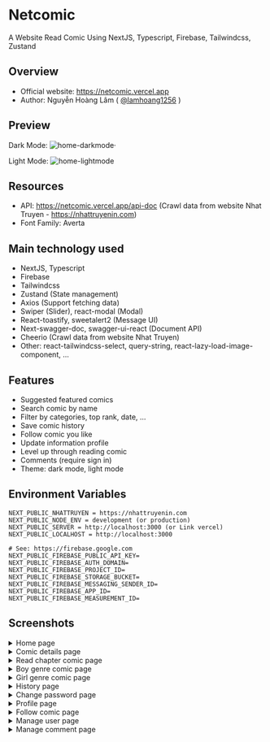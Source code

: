 # Netcomic

A Website Read Comic Using NextJS, Typescript, Firebase, Tailwindcss, Zustand

## Overview

- Official website: https://netcomic.vercel.app
- Author: Nguyễn Hoàng Lâm ( [@lamhoang1256](https://github.com/lamhoang1256) )

## Preview

Dark Mode:
![home-darkmode·](https://user-images.githubusercontent.com/61537853/198968769-85739c4c-7b50-40a6-a38b-020a2eba05da.png)

Light Mode:
![home-lightmode](https://user-images.githubusercontent.com/61537853/198992036-e3b1c77e-93fa-483d-92f0-634b72c47bf0.png)

## Resources

- API: https://netcomic.vercel.app/api-doc (Crawl data from website Nhat Truyen - https://nhattruyenin.com)
- Font Family: Averta

## Main technology used

- NextJS, Typescript
- Firebase
- Tailwindcss
- Zustand (State management)
- Axios (Support fetching data)
- Swiper (Slider), react-modal (Modal)
- React-toastify, sweetalert2 (Message UI)
- Next-swagger-doc, swagger-ui-react (Document API)
- Cheerio (Crawl data from website Nhat Truyen)
- Other: react-tailwindcss-select, query-string, react-lazy-load-image-component, ...

## Features

- Suggested featured comics
- Search comic by name
- Filter by categories, top rank, date, ...
- Save comic history
- Follow comic you like
- Update information profile
- Level up through reading comic
- Comments (require sign in)
- Theme: dark mode, light mode

## Environment Variables

```
NEXT_PUBLIC_NHATTRUYEN = https://nhattruyenin.com
NEXT_PUBLIC_NODE_ENV = development (or production)
NEXT_PUBLIC_SERVER = http://localhost:3000 (or Link vercel)
NEXT_PUBLIC_LOCALHOST = http://localhost:3000

# See: https://firebase.google.com
NEXT_PUBLIC_FIREBASE_PUBLIC_API_KEY=
NEXT_PUBLIC_FIREBASE_AUTH_DOMAIN=
NEXT_PUBLIC_FIREBASE_PROJECT_ID=
NEXT_PUBLIC_FIREBASE_STORAGE_BUCKET=
NEXT_PUBLIC_FIREBASE_MESSAGING_SENDER_ID=
NEXT_PUBLIC_FIREBASE_APP_ID=
NEXT_PUBLIC_FIREBASE_MEASUREMENT_ID=
```

## Screenshots

<details>
 <summary>Home page</summary>
 <p>
 
 Light mode
 ![home-light](https://user-images.githubusercontent.com/61537853/199261314-dc9dd474-6788-480d-9331-2d9f1305dd99.png)
  
 Dark mode
 ![home-dark](https://user-images.githubusercontent.com/61537853/199261622-593214a3-81d7-47db-96a5-57c1821d2777.png)

 </p>
</details>

<details>
 <summary>Comic details page</summary>
 <p>
 
 Light mode
 ![detail-light](https://user-images.githubusercontent.com/61537853/199262110-842c1379-c936-48be-89d0-04e0104892e8.png)
 
 Dark mode
 ![detail-dark](https://user-images.githubusercontent.com/61537853/199262083-0c10df07-afee-4007-a63e-86398565d2cb.png)

 </p>
</details>

<details>
 <summary>Read chapter comic page</summary>
 <p>
 
 Light mode
![read-light](https://user-images.githubusercontent.com/61537853/199382272-b640ef5f-9d52-4f57-bd57-d607696d4dde.png)

Dark mode
![read-dark](https://user-images.githubusercontent.com/61537853/199382257-162399ac-bf77-4e86-9138-562aa5a76aa6.png)

 </p>
</details>

<details>
 <summary>Boy genre comic page</summary>
 <p>
 
![boy](https://user-images.githubusercontent.com/61537853/198970223-59970bb5-54de-42d2-9495-aacdefd3c2cf.png)
 </p>
</details>

<details>
 <summary>Girl genre comic page</summary>
 <p>
 
 ![girl](https://user-images.githubusercontent.com/61537853/198970159-1ade4311-6a5f-4eb9-96e7-1edd3ec7672e.png)
 </p>
</details>

<details>
 <summary>History page</summary>
 <p>
 
![history](https://user-images.githubusercontent.com/61537853/198970281-e81a788d-401c-43a6-b606-4c70aeab8c2a.png)
 </p>
</details>

<details>
 <summary>Change password page</summary>
 <p>
 
  Light mode
 ![change-password-light](https://user-images.githubusercontent.com/61537853/199253432-7a8db713-8046-489b-af1c-ac19cc5ba2f5.png)
  
  Dark mode
 ![change-password-dark](https://user-images.githubusercontent.com/61537853/199253449-30fa4d95-984c-4d20-97b0-aba836085f35.png)

 </p>
</details>

<details>
 <summary>Profile page</summary>
 <p>
 
 Light mode
![profile-light](https://user-images.githubusercontent.com/61537853/199259731-b7ba73f6-aede-4af1-9864-ed5b7f499197.png)

Dark mode
![profile-dark](https://user-images.githubusercontent.com/61537853/199259756-f7703acc-18b7-4f71-81bf-15742ca1e28a.png)

 </p>
</details>

<details>
 <summary>Follow comic page</summary>
 <p>
 
 Light mode
![follow-light](https://user-images.githubusercontent.com/61537853/199262766-198b0fa9-742d-4f2f-ba7d-d05382cf8745.png)

Dark mode
![follow-dark](https://user-images.githubusercontent.com/61537853/199262785-ca158fd4-c914-4910-9eea-de8472e9d3bf.png)

 </p>
</details>

<details>
 <summary>Manage user page</summary>
 <p>
 
 Light mode
![manage-user-light](https://user-images.githubusercontent.com/61537853/199260057-5f5a6aba-c17f-42fd-b3b8-34456bae0753.png)

Dark mode
![manage-user-dark](https://user-images.githubusercontent.com/61537853/199260033-022c3513-4f8c-4aa5-a0c4-10fc219b5bb8.png)

 </p>
</details>

<details>
 <summary>Manage comment page</summary>
 <p>
 
 Light mode
![manage-comment-light](https://user-images.githubusercontent.com/61537853/199260143-292bc056-efee-4807-83e7-f1c6a4a91160.png)

Dark mode
![manage-comment-dark](https://user-images.githubusercontent.com/61537853/199260163-939ea4bc-f22d-4b07-b2fa-bab0ff661fb1.png)

 </p>
</details>
